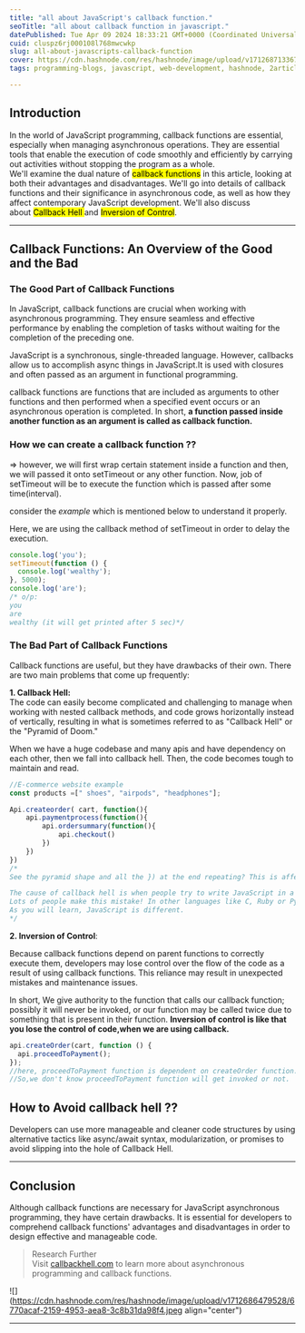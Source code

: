 ```yaml
---
title: "all about JavaScript's callback function."
seoTitle: "all about callback function in javascript."
datePublished: Tue Apr 09 2024 18:33:21 GMT+0000 (Coordinated Universal Time)
cuid: cluspz6rj000108l768mwcwkp
slug: all-about-javascripts-callback-function
cover: https://cdn.hashnode.com/res/hashnode/image/upload/v1712687133672/e9825739-9c90-4324-a914-11a4aa520c46.png
tags: programming-blogs, javascript, web-development, hashnode, 2articles1week, wemakedevs

---
```


## Introduction

In the world of JavaScript programming, callback functions are essential, especially when managing asynchronous operations. They are essential tools that enable the execution of code smoothly and efficiently by carrying out activities without stopping the program as a whole.  
We'll examine the dual nature of <mark>callback functions</mark> in this article, looking at both their advantages and disadvantages. We'll go into details of callback functions and their significance in asynchronous code, as well as how they affect contemporary JavaScript development. We'll also discuss about <mark>Callback Hell </mark> and <mark>Inversion of Control</mark>.

---

## Callback Functions: An Overview of the Good and the Bad

### **The Good Part of Callback Functions**

In JavaScript, callback functions are crucial when working with asynchronous programming. They ensure seamless and effective performance by enabling the completion of tasks without waiting for the completion of the preceding one.

JavaScript is a synchronous, single-threaded language. However, callbacks allow us to accomplish async things in JavaScript.It is used with closures and often passed as an argument in functional programming.

callback functions are functions that are included as arguments to other functions and then performed when a specified event occurs or an asynchronous operation is completed. In short, **a function passed inside another function as an argument is called as callback function.**

### How we can create a callback function ??

\=&gt; however, we will first wrap certain statement inside a function and then, we will passed it onto setTimeout or any other function. Now, job of setTimeout will be to execute the function which is passed after some time(interval).

consider the *example* which is mentioned below to understand it properly.

Here, we are using the callback method of setTimeout in order to delay the execution.

```javascript
console.log('you');
setTimeout(function () {
  console.log('wealthy');
}, 5000);
console.log('are');
/* o/p: 
you
are
wealthy (it will get printed after 5 sec)*/
```

### The Bad Part of Callback Functions

Callback functions are useful, but they have drawbacks of their own. There are two main problems that come up frequently:

**1\. Callback Hell:**  
The code can easily become complicated and challenging to manage when working with nested callback methods, and code grows horizontally instead of vertically, resulting in what is sometimes referred to as "Callback Hell" or the "Pyramid of Doom."

When we have a huge codebase and many apis and have dependency on each other, then we fall into callback hell. Then, the code becomes tough to maintain and read.

```javascript
//E-commerce website example 
const products =[" shoes", "airpods", "headphones"];

Api.createorder( cart, function(){
    api.paymentprocess(function(){
        api.ordersummary(function(){
            api.checkout()
        })
    })
})
/*
See the pyramid shape and all the }) at the end repeating? This is affectionately known as callback hell.

The cause of callback hell is when people try to write JavaScript in a way where execution happens visually from top to bottom. 
Lots of people make this mistake! In other languages like C, Ruby or Python there is the expectation that whatever happens on line 1 will finish before the code on line 2 starts running and so on down the file. 
As you will learn, JavaScript is different.
*/
```

**2\. Inversion of Control**:

Because callback functions depend on parent functions to correctly execute them, developers may lose control over the flow of the code as a result of using callback functions. This reliance may result in unexpected mistakes and maintenance issues.

In short, We give authority to the function that calls our callback function; possibly it will never be invoked, or our function may be called twice due to something that is present in their function. **Inversion of control is like that you lose the control of code,when we are using callback.**

```javascript
api.createOrder(cart, function () {
  api.proceedToPayment();
});
//here, proceedToPayment function is dependent on createOrder function.
//So,we don't know proceedToPayment function will get invoked or not.
```

## How to Avoid callback hell ??

Developers can use more manageable and cleaner code structures by using alternative tactics like async/await syntax, modularization, or promises to avoid slipping into the hole of Callback Hell.

---

## Conclusion

Although callback functions are necessary for JavaScript asynchronous programming, they have certain drawbacks. It is essential for developers to comprehend callback functions' advantages and disadvantages in order to design effective and manageable code.

> Research Further  
> Visit [callbackhell.com](http://callbackhell.com) to learn more about asynchronous programming and callback functions.

![](https://cdn.hashnode.com/res/hashnode/image/upload/v1712686479528/6770acaf-2159-4953-aea8-3c8b31da98f4.jpeg align="center")

---